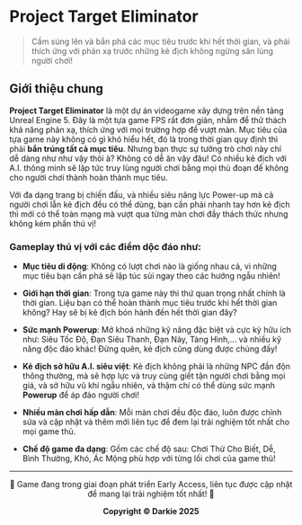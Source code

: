 # **Project Target Eliminator**
> Cầm súng lên và bắn phá các mục tiêu trước khi hết thời gian, và phải thích ứng với phản xạ trước những kẻ địch không ngừng săn lùng người chơi!

## Giới thiệu chung

**Project Target Eliminator** là một dự án videogame xây dựng trên nền tảng Unreal Engine 5. Đây là một tựa game FPS rất đơn giản, nhằm để thử thách khả năng phản xạ, thích ứng với mọi trường hợp để vượt màn. Mục tiêu của tựa game này không có gì khó hiểu hết, đó là trong thời gian quy định thì phải **bắn trúng tất cả mục tiêu**. Nhưng bạn thực sự tưởng trò chơi này chỉ dễ dàng như như vậy thôi à? Không có dễ ăn vậy đâu! Có nhiều kẻ địch với A.I. thông minh sẽ lập tức truy lùng người chơi bằng mọi thủ đoạn để không cho người chơi thành hoàn thành mục tiêu.

Với đa dạng trang bị chiến đấu, và nhiều siêu năng lực Power-up mà cả người chơi lẫn kẻ địch đều có thể dùng, bạn cần phải nhanh tay hơn kẻ địch thì mới có thể toàn mạng mà vượt qua từng màn chơi đầy thách thức nhưng không kém phần thú vị!

### Gameplay thú vị với các điểm dộc đáo như:

- **Mục tiêu di động**: Không có lượt chơi nào là giống nhau cả, vì những mục tiêu bạn cần phá sẽ lập túc sủi ngay theo các hướng ngẫu nhiên!

- **Giới hạn thời gian**: Trong tựa game này thì thứ quan trọng nhất chính là thời gian. Liệu bạn có thể hoàn thành mục tiêu trước khi hết thời gian không? Hay sẽ bị kẻ địch bón hành đến hết thời gian đây?

- **Sức mạnh Powerup**: Mở khoá những kỹ năng đặc biệt và cực kỳ hữu ích như: Siêu Tốc Độ, Đạn Siêu Thanh, Đạn Nảy, Tàng Hình,... và nhiều kỹ năng độc đáo khác! Đừng quên, kẻ địch cũng dùng được chúng đấy!

- **Kẻ địch sở hữu A.I. siêu việt**: Kẻ địch không phải là những NPC đần độn thông thường, mà sẽ hợp lực và truy cùng giết tận người chơi bằng mọi giá, và sở hữu vũ khí ngẫu nhiên, và thậm chí có thể dùng sức mạnh **Powerup** để áp đảo người chơi!

- **Nhiều màn chơi hấp dẫn**: Mỗi màn chơi đều độc đáo, luôn được chỉnh sửa và cập nhật và thêm mới liên tục để đem lại trải nghiệm tốt nhất cho mọi game thủ.

- **Chế độ game đa dạng**: Gồm các chế độ sau: Chơi Thử Cho Biết, Dễ, Bình Thường, Khó, Ác Mộng phù hợp với từng lối chơi của game thủ!

---

<p align="center">
🚀 Game đang trong giai đoạn phát triển Early Access, liên tục được cập nhật để mang lại trải nghiệm tốt nhất! 🚀
</p>

<p align="center">
<strong>Copyright © Darkie 2025</strong>
</p>
